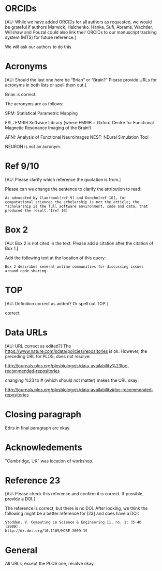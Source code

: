 # ORCIDs

[AU: While we have added ORCIDs for all authors as requested, we would
be grateful if authors Marwick, Halchenko, Hanke, Sufi, Abrams,
Wachtler, Willshaw and Pouzal could also link their ORCIDs to our
manuscript tracking system (MTS) for future reference.]

We will ask our authors to do this.

# Acronyms

[AU: Should the last one here be “Brian” or “Brain?” Please provide
URLs for acronyms in both lists or spell them out.].

Brian is correct.

The acronyms are as follows:


SPM: Statistical Parametric Mapping

FSL: FMRIB Software Library (where FMRIB = Oxford Centre for
Functional Magnetic Resonance Imaging of the Brain!)

AFNI: Analysis of Functional NeuroImages
NEST: NEural Simulation Tool

NEURON is not an acronym.

# Ref 9/10
[AU: Please clarify which reference the quotation is from.]

Please can we change the sentence to clarify the attribution to read:

    As advocated by Claerbout[ref 9] and Donoho[ref 10], for
    computational sciences the scholarship is not the article; the
    "scholarship is the full software environment, code and data, that
    produced the result."[ref 10]

# Box 2

[AU: Box 2 is not cited in the text. Please add a citation after the citation of Box 1.]

Add the following text at the location of this query:

    Box 2 describes several online communities for discussing issues
    around code sharing.

# TOP

[AU: Definition correct as added? Or spell out TOP.] 

correct.

# Data URLs
[AU: URL correct as edited?]
The https://www.nature.com/sdata/policies/repositories is ok.
However, the preceding URL for PLOS, does not resolve:

http://journals.plos.org/plosbiology/s/data-availability%23loc-recommended-repositories

changing %23 to # (which should not matter) makes the URL okay:

http://journals.plos.org/plosbiology/s/data-availability#loc-recommended-repositories

# Closing paragraph

Edits in final paragraph are okay.

# Acknowledements

"Cambridge, UK" was location of workshop.

# Reference 23

[AU: Please check this reference and confirm it is correct. If possible,
provide a DOI.]

The reference is correct, but there is no DOI.  After looking, we
think the following might be a better reference for [23] and does have
a DOI:

    Stodden, V. Computing in Science & Engineering 11, no. 1: 35-40  (2009). 
    http://dx.doi.org/10.1109/MCSE.2009.19



# General

All URLs, except the PLOS one, resolve okay.
